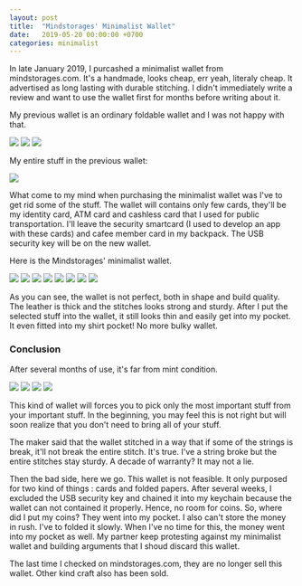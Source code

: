 ```yaml
---
layout: post
title:  "Mindstorages' Minimalist Wallet"
date:   2019-05-20 00:00:00 +0700
categories: minimalist
---
```


In late January 2019, I purcashed a minimalist wallet from mindstorages.com. It's a handmade, looks cheap, err yeah, literaly cheap. It advertised as long lasting with durable stitching. I didn't immediately write a review and want to use the wallet first for months before writing about it.

My previous wallet is an ordinary foldable wallet and I was not happy with that.

<img src="/assets/wallet-1.jpeg">
<img src="/assets/wallet-2.jpeg">
<img src="/assets/wallet-3.jpeg">

My entire stuff in the previous wallet:

<img src="/assets/wallet-4.jpeg">

What come to my mind when purchasing the minimalist wallet was I've to get rid some of the stuff. The wallet will contains only few cards, they'll be my identity card, ATM card and cashless card that I used for public transportation. I'll leave the security smartcard (I used to develop an app with these cards) and cafee member card in my backpack. The USB security key will be on the new wallet.

Here is the Mindstorages' minimalist wallet.

<img src="/assets/wallet-7.jpeg">
<img src="/assets/wallet-5.jpeg">
<img src="/assets/wallet-6.jpeg">
<img src="/assets/wallet-8.jpeg">
<img src="/assets/wallet-9.jpeg">
<img src="/assets/wallet-10.jpeg">
<img src="/assets/wallet-11.jpeg">
<img src="/assets/wallet-12.jpeg">

As you can see, the wallet is not perfect, both in shape and build quality. The leather is thick and the stitches looks strong and sturdy. After I put the selected stuff into the wallet, it still looks thin and easily get into my pocket. It even fitted into my shirt pocket! No more bulky wallet.

### Conclusion

After several months of use, it's far from mint condition.

<img src="/assets/wallet-13.jpeg">
<img src="/assets/wallet-14.jpeg">
<img src="/assets/wallet-15.jpeg">
<img src="/assets/wallet-16.jpeg">


This kind of wallet will forces you to pick only the most important stuff from your important stuff. In the beginning, you may feel this is not right but will soon realize that you don't need to bring all of your stuff.

The maker said that the wallet stitched in a way that if some of the strings is break, it'll not break the entire stitch. It's true. I've a string broke but the entire stitches stay sturdy. A decade of warranty? It may not a lie.

Then the bad side, here we go. This wallet is not feasible. It only purposed for two kind of things : cards and folded papers. After several weeks, I excluded the USB security key and chained it into my keychain because the wallet can not contained it properly. Hence, no room for coins. So, where did I put my coins? They went into my pocket. I also can't store the money in rush. I've to folded it slowly. When I've no time for this, the money went into my pocket as well. My partner keep protesting against my minimalist wallet and building arguments that I shoud discard this wallet.

The last time I checked on mindstorages.com, they are no longer sell this wallet. Other kind craft also has been sold.


